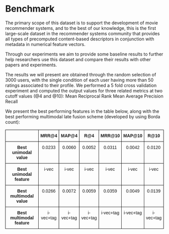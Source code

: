 # Benchmark
 The primary scope of this dataset is to support the development of movie recommender systems, and to the best of our knowledge, this is the first large-scale dataset in the recommender systems community that provides all types of precomputed content-based descriptors in conjunction with metadata in numerical feature vectors.
 
Through our experiments we aim to provide some baseline results to further help researchers use this dataset and compare their results with other papers and experiments.

The results we will present are obtained through the random selection of 3000 users, with the single condition of each user having more than 50 ratings associated to their profile. We performed a 5 fold cross validation experiment and computed the output values for three related metrics at two cutoff values (@4 and @10):
Mean Reciprocal Rank
Mean Average Precision
Recall

We present the best performing features in the table below, along with the best performing multimodal late fusion scheme (developed by using Borda count):

<style type="text/css">
.tg  {border-collapse:collapse;border-spacing:0;}
.tg td{font-family:Arial, sans-serif;font-size:14px;padding:10px 5px;border-style:solid;border-width:1px;overflow:hidden;word-break:normal;border-color:black;}
.tg th{font-family:Arial, sans-serif;font-size:14px;font-weight:normal;padding:10px 5px;border-style:solid;border-width:1px;overflow:hidden;word-break:normal;border-color:black;}
.tg .tg-s6z2{text-align:center}
.tg .tg-baqh{text-align:center;vertical-align:top}
.tg .tg-amwm{font-weight:bold;text-align:center;vertical-align:top}
</style>
<table class="tg">
  <tr>
    <th class="tg-s6z2"></th>
    <th class="tg-amwm">MRR@4</th>
    <th class="tg-amwm">MAP@4</th>
    <th class="tg-amwm">R@4</th>
    <th class="tg-amwm">MRR@10</th>
    <th class="tg-amwm">MAP@10</th>
    <th class="tg-amwm">R@10</th>
  </tr>
  <tr>
    <td class="tg-amwm">Best unimodal value</td>
    <td class="tg-baqh">0.0233</td>
    <td class="tg-baqh">0.0060</td>
    <td class="tg-baqh">0.0052</td>
    <td class="tg-baqh">0.0311</td>
    <td class="tg-baqh">0.0042</td>
    <td class="tg-baqh">0.0120</td>
  </tr>
  <tr>
    <td class="tg-amwm">Best unimodal feature</td>
    <td class="tg-baqh">i-vec</td>
    <td class="tg-baqh">i-vec</td>
    <td class="tg-baqh">i-vec</td>
    <td class="tg-baqh">i-vec</td>
    <td class="tg-baqh">i-vec</td>
    <td class="tg-baqh">i-vec</td>
  </tr>
  <tr>
    <td class="tg-amwm">Best multimodal value</td>
    <td class="tg-baqh">0.0266</td>
    <td class="tg-baqh">0.0072</td>
    <td class="tg-baqh">0.0059</td>
    <td class="tg-baqh">0.0359</td>
    <td class="tg-baqh">0.0049</td>
    <td class="tg-baqh">0.0139</td>
  </tr>
  <tr>
    <td class="tg-amwm">Best multimodal feature</td>
    <td class="tg-baqh">i-vec+tag</td>
    <td class="tg-baqh">i-vec+tag</td>
    <td class="tg-baqh">i-vec+tag</td>
    <td class="tg-baqh">i-vec+tag</td>
    <td class="tg-baqh">i-vec+tag</td>
    <td class="tg-baqh">i-vec+tag</td>
  </tr>
</table>